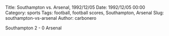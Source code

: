 Title: Southampton vs. Arsenal, 1992/12/05
Date: 1992/12/05 00:00
Category: sports
Tags: football, football scores, Southampton, Arsenal
Slug: southampton-vs-arsenal
Author: carbonero


Southampton 2 - 0 Arsenal
